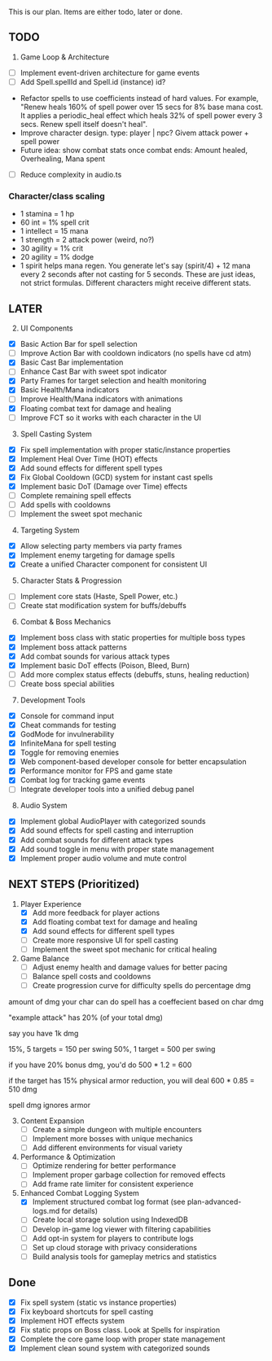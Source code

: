 This is our plan. Items are either todo, later or done.

## TODO

1. Game Loop & Architecture

- [ ] Implement event-driven architecture for game events
- [ ] Add Spell.spellId and Spell.id (instance) id?
- Refactor spells to use coefficients instead of hard values. For example, "Renew heals 160% of spell power over 15 secs for 8% base mana cost. It applies a periodic_heal effect which heals 32% of spell power every 3 secs. Renew spell itself doesn't heal".
- Improve character design. type: player | npc? Givem attack power + spell power
- Future idea: show combat stats once combat ends: Amount healed, Overhealing, Mana spent
- [ ] Reduce complexity in audio.ts

### Character/class scaling
- 1 stamina = 1 hp
- 60 int = 1% spell crit
- 1 intellect = 15 mana
- 1 strength = 2 attack power (weird, no?)
- 30 agility = 1% crit
- 20 agility = 1% dodge
- 1 spirit helps mana regen. You generate let's say (spirit/4) + 12 mana every 2 seconds after not casting for 5 seconds.
These are just ideas, not strict formulas. Different characters might receive different stats.

## LATER

2. UI Components

- [x] Basic Action Bar for spell selection
- [ ] Improve Action Bar with cooldown indicators (no spells have cd atm)
- [x] Basic Cast Bar implementation
- [ ] Enhance Cast Bar with sweet spot indicator
- [x] Party Frames for target selection and health monitoring
- [x] Basic Health/Mana indicators
- [ ] Improve Health/Mana indicators with animations
- [x] Floating combat text for damage and healing
- [ ] Improve FCT so it works with each character in the UI

3. Spell Casting System

- [x] Fix spell implementation with proper static/instance properties
- [x] Implement Heal Over Time (HOT) effects
- [x] Add sound effects for different spell types
- [x] Fix Global Cooldown (GCD) system for instant cast spells
- [x] Implement basic DoT (Damage over Time) effects
- [ ] Complete remaining spell effects
- [ ] Add spells with cooldowns
- [ ] Implement the sweet spot mechanic

4. Targeting System

- [x] Allow selecting party members via party frames
- [x] Implement enemy targeting for damage spells
- [x] Create a unified Character component for consistent UI

5. Character Stats & Progression

- [ ] Implement core stats (Haste, Spell Power, etc.)
- [ ] Create stat modification system for buffs/debuffs

6. Combat & Boss Mechanics

- [x] Implement boss class with static properties for multiple boss types
- [x] Implement boss attack patterns
- [x] Add combat sounds for various attack types
- [x] Implement basic DoT effects (Poison, Bleed, Burn)
- [ ] Add more complex status effects (debuffs, stuns, healing reduction)
- [ ] Create boss special abilities

7. Development Tools

- [x] Console for command input
- [x] Cheat commands for testing
- [x] GodMode for invulnerability
- [x] InfiniteMana for spell testing
- [x] Toggle for removing enemies
- [x] Web component-based developer console for better encapsulation
- [x] Performance monitor for FPS and game state
- [x] Combat log for tracking game events
- [ ] Integrate developer tools into a unified debug panel

8. Audio System

- [x] Implement global AudioPlayer with categorized sounds
- [x] Add sound effects for spell casting and interruption
- [x] Add combat sounds for different attack types
- [x] Add sound toggle in menu with proper state management
- [x] Implement proper audio volume and mute control

## NEXT STEPS (Prioritized)

1. Player Experience
   - [x] Add more feedback for player actions
   - [x] Add floating combat text for damage and healing
   - [x] Add sound effects for different spell types
   - [ ] Create more responsive UI for spell casting
   - [ ] Implement the sweet spot mechanic for critical healing

2. Game Balance
   - [ ] Adjust enemy health and damage values for better pacing
   - [ ] Balance spell costs and cooldowns
   - [ ] Create progression curve for difficulty
spells do percentage dmg

amount of dmg your char can do
spell has a coeffecient based on char dmg

"example attack" has 20% (of your total dmg)

say you have 1k dmg

15%, 5 targets = 150 per swing
50%, 1 target = 500 per swing

if you have 20% bonus dmg, you'd do 500 * 1.2 = 600

if the target has 15% physical armor reduction, you will deal 600 * 0.85 = 510 dmg

spell dmg ignores armor


3. Content Expansion
   - [ ] Create a simple dungeon with multiple encounters
   - [ ] Implement more bosses with unique mechanics
   - [ ] Add different environments for visual variety

4. Performance & Optimization
   - [ ] Optimize rendering for better performance
   - [ ] Implement proper garbage collection for removed effects
   - [ ] Add frame rate limiter for consistent experience

5. Enhanced Combat Logging System
   - [x] Implement structured combat log format (see plan-advanced-logs.md for details)
   - [ ] Create local storage solution using IndexedDB
   - [ ] Develop in-game log viewer with filtering capabilities
   - [ ] Add opt-in system for players to contribute logs
   - [ ] Set up cloud storage with privacy considerations
   - [ ] Build analysis tools for gameplay metrics and statistics

## Done

- [x] Fix spell system (static vs instance properties)
- [x] Fix keyboard shortcuts for spell casting
- [x] Implement HOT effects system
- [x] Fix static props on Boss class. Look at Spells for inspiration
- [x] Complete the core game loop with proper state management
- [x] Implement clean sound system with categorized sounds
